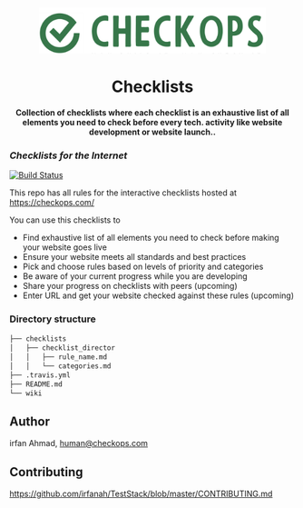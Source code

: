 <h1 align="center">
<br>
  <img src="https://raw.githubusercontent.com/checkops/checklists/master/images/logo_plus_name.png"alt="CheckOps" width="400">

  <br>
    <br>
   Checklists
  <br>
</h1>

<h4 align="center">Collection of checklists where each checklist is an exhaustive list of all elements you need to check before every tech. activity like website development or website launch..</h4>



### _Checklists for the Internet_

[![Build Status](https://travis-ci.org/notimewaste/checklists.svg?branch=demo)](https://travis-ci.org/notimewaste/checklists)

This repo has all rules for the interactive checklists hosted at https://checkops.com/

You can use this checklists to  

* Find exhaustive list of all elements you need to check before making your website goes live
* Ensure your website meets all standards and best practices
* Pick and choose rules based on levels of priority and categories  
* Be aware of your current progress while you are developing
* Share your progress on checklists with peers (upcoming)
* Enter URL and get your website checked against these rules (upcoming)


### Directory structure

```
├── checklists
│   ├── checklist_director
│   │   ├── rule_name.md
│   │   └── categories.md
├── .travis.yml
├── README.md
└── wiki
```

## Author
irfan Ahmad, human@checkops.com

## Contributing
https://github.com/irfanah/TestStack/blob/master/CONTRIBUTING.md

